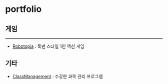 # portfolio

## 게임
----
* [Robotopia](https://github.com/abiles/portfolio/tree/master/Robotopia) : 록맨 스타일 1인 액션 게임

## 기타
* [ClassManagement](https://github.com/abiles/portfolio/tree/master/ClassManagement) : 수강한 과목 관리 프로그램

